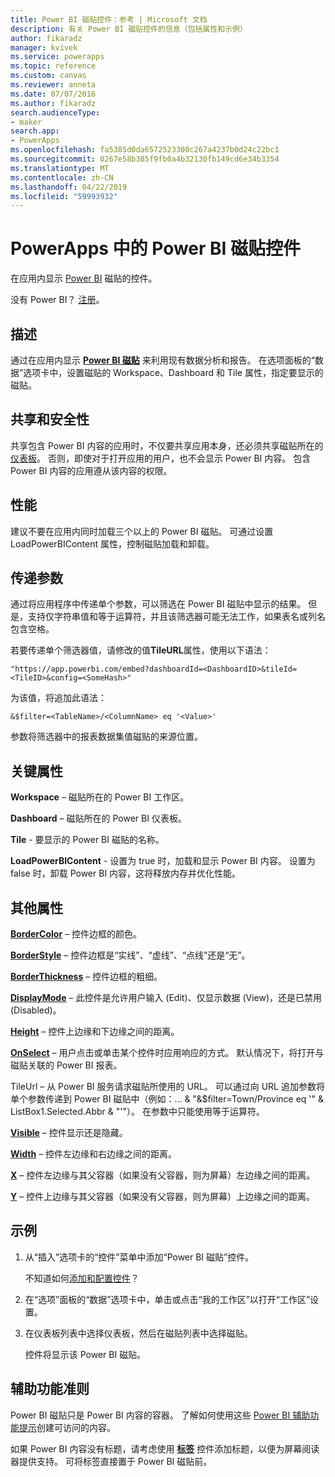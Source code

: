 ```yaml
---
title: Power BI 磁贴控件：参考 | Microsoft 文档
description: 有关 Power BI 磁贴控件的信息（包括属性和示例）
author: fikaradz
manager: kvivek
ms.service: powerapps
ms.topic: reference
ms.custom: canvas
ms.reviewer: anneta
ms.date: 07/07/2016
ms.author: fikaradz
search.audienceType:
- maker
search.app:
- PowerApps
ms.openlocfilehash: fa5385d0da6572523300c267a4237b0d24c22bc1
ms.sourcegitcommit: 0267e58b305f9fb0a4b32130fb149cd6e34b3354
ms.translationtype: MT
ms.contentlocale: zh-CN
ms.lasthandoff: 04/22/2019
ms.locfileid: "59993932"
---
```

# <a name="power-bi-tile-control-in-powerapps"></a>PowerApps 中的 Power BI 磁贴控件

在应用内显示 [Power BI](https://powerbi.microsoft.com) 磁贴的控件。

没有 Power BI？ [注册](https://docs.microsoft.com/power-bi/service-self-service-signup-for-power-bi)。

## <a name="description"></a>描述

通过在应用内显示 **[Power BI 磁贴](https://docs.microsoft.com/power-bi/service-dashboard-tiles)** 来利用现有数据分析和报告。 在选项面板的“数据”选项卡中，设置磁贴的 Workspace、Dashboard 和 Tile 属性，指定要显示的磁贴。

## <a name="sharing-and-security"></a>共享和安全性

共享包含 Power BI 内容的应用时，不仅要共享应用本身，还必须共享磁贴所在的[仪表板](https://docs.microsoft.com/power-bi/service-how-to-collaborate-distribute-dashboards-reports)。 否则，即使对于打开应用的用户，也不会显示 Power BI 内容。 包含 Power BI 内容的应用遵从该内容的权限。

## <a name="performance"></a>性能

建议不要在应用内同时加载三个以上的 Power BI 磁贴。 可通过设置 LoadPowerBIContent 属性，控制磁贴加载和卸载。

## <a name="pass-a-parameter"></a>传递参数

通过将应用程序中传递单个参数，可以筛选在 Power BI 磁贴中显示的结果。 但是，支持仅字符串值和等于运算符，并且该筛选器可能无法工作，如果表名或列名包含空格。

若要传递单个筛选器值，请修改的值**TileURL**属性，使用以下语法：

```"https://app.powerbi.com/embed?dashboardId=<DashboardID>&tileId=<TileID>&config=<SomeHash>" ```

为该值，将追加此语法：

```&$filter=<TableName>/<ColumnName> eq '<Value>' ```

参数将筛选器中的报表数据集值磁贴的来源位置。

## <a name="key-properties"></a>关键属性

**Workspace** – 磁贴所在的 Power BI 工作区。

**Dashboard** – 磁贴所在的 Power BI 仪表板。

**Tile** - 要显示的 Power BI 磁贴的名称。

**LoadPowerBIContent** - 设置为 true 时，加载和显示 Power BI 内容。 设置为 false 时，卸载 Power BI 内容，这将释放内存并优化性能。

## <a name="additional-properties"></a>其他属性

**[BorderColor](properties-color-border.md)** – 控件边框的颜色。

**[BorderStyle](properties-color-border.md)** – 控件边框是“实线”、“虚线”、“点线”还是“无”。

**[BorderThickness](properties-color-border.md)** – 控件边框的粗细。

**[DisplayMode](properties-core.md)** – 此控件是允许用户输入 (Edit)、仅显示数据 (View)，还是已禁用 (Disabled)。

**[Height](properties-size-location.md)** – 控件上边缘和下边缘之间的距离。

**[OnSelect](properties-core.md)** – 用户点击或单击某个控件时应用响应的方式。 默认情况下，将打开与磁贴关联的 Power BI 报表。

TileUrl – 从 Power BI 服务请求磁贴所使用的 URL。 可以通过向 URL 追加参数将单个参数传递到 Power BI 磁贴中（例如：… & "&$filter=Town/Province eq '" & ListBox1.Selected.Abbr & "'"）。 在参数中只能使用等于运算符。

**[Visible](properties-core.md)** – 控件显示还是隐藏。

**[Width](properties-size-location.md)** – 控件左边缘和右边缘之间的距离。

**[X](properties-size-location.md)** – 控件左边缘与其父容器（如果没有父容器，则为屏幕）左边缘之间的距离。

**[Y](properties-size-location.md)** – 控件上边缘与其父容器（如果没有父容器，则为屏幕）上边缘之间的距离。

## <a name="example"></a>示例

1. 从“插入”选项卡的“控件”菜单中添加“Power BI 磁贴”控件。

    不知道如何[添加和配置控件](../add-configure-controls.md)？

2. 在“选项”面板的“数据”选项卡中，单击或点击“我的工作区”以打开“工作区”设置。

3. 在仪表板列表中选择仪表板，然后在磁贴列表中选择磁贴。

    控件将显示该 Power BI 磁贴。

## <a name="accessibility-guidelines"></a>辅助功能准则

Power BI 磁贴只是 Power BI 内容的容器。 了解如何使用这些 [Power BI 辅助功能提示](https://docs.microsoft.com/power-bi/desktop-accessibility)创建可访问的内容。

如果 Power BI 内容没有标题，请考虑使用 **[标签](control-text-box.md)** 控件添加标题，以便为屏幕阅读器提供支持。 可将标签直接置于 Power BI 磁贴前。
